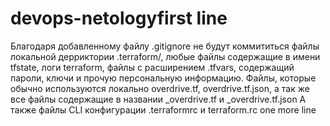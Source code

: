# devops-netologyf i r s t   l i n e 
 
Благодаря добавленному файлу .gitignore не будут коммититься файлы локальной дерриктории .terraform/, любые файлы содержащие в имени tfstate, логи terraform, файлы с расширением .tfvars, содержащий пароли, ключи и прочую персональную информацию. Файлы, которые обычно используются локально overdrive.tf, overdrive.tf.json, а так же все файлы содержащие в названии _overdrive.tf и _overdrive.tf.json
А также файлы CLI конфигурации .terraformrc и terraform.rc
 
one more line
